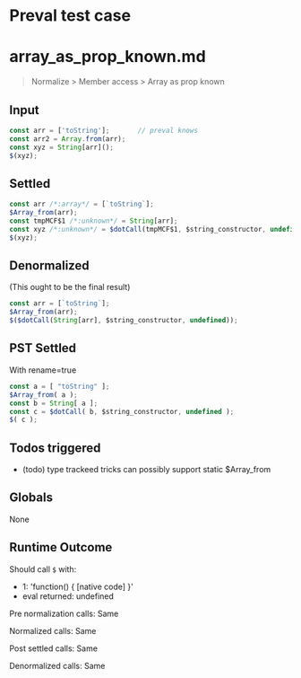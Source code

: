 # Preval test case

# array_as_prop_known.md

> Normalize > Member access > Array as prop known
>
>

## Input

`````js filename=intro
const arr = ['toString'];       // preval knows
const arr2 = Array.from(arr);
const xyz = String[arr]();
$(xyz);
`````


## Settled


`````js filename=intro
const arr /*:array*/ = [`toString`];
$Array_from(arr);
const tmpMCF$1 /*:unknown*/ = String[arr];
const xyz /*:unknown*/ = $dotCall(tmpMCF$1, $string_constructor, undefined);
$(xyz);
`````


## Denormalized
(This ought to be the final result)

`````js filename=intro
const arr = [`toString`];
$Array_from(arr);
$($dotCall(String[arr], $string_constructor, undefined));
`````


## PST Settled
With rename=true

`````js filename=intro
const a = [ "toString" ];
$Array_from( a );
const b = String[ a ];
const c = $dotCall( b, $string_constructor, undefined );
$( c );
`````


## Todos triggered


- (todo) type trackeed tricks can possibly support static $Array_from


## Globals


None


## Runtime Outcome


Should call `$` with:
 - 1: 'function() { [native code] }'
 - eval returned: undefined

Pre normalization calls: Same

Normalized calls: Same

Post settled calls: Same

Denormalized calls: Same

